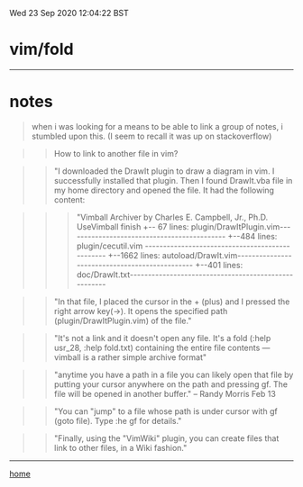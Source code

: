 Wed 23 Sep 2020 12:04:22 BST

# vim/fold

___

# notes

> when i was looking for a means to be able to link a group of notes, i stumbled upon this. (I seem to recall it was up on stackoverflow)

>> How to link to another file in vim?

>> "I downloaded the DrawIt plugin to draw a diagram in vim. I successfully installed that plugin. Then I found DrawIt.vba file in my home directory and opened the file. It had the following content:

>>> "Vimball Archiver by Charles E. Campbell, Jr., Ph.D.
 UseVimball
 finish
 +-- 67 lines: plugin/DrawItPlugin.vim--------------------------------------------
 +--484 lines: plugin/cecutil.vim ------------------------------------------------
 +--1662 lines: autoload/DrawIt.vim-----------------------------------------------
 +--401 lines: doc/DrawIt.txt-----------------------------------------------------

>> "In that file, I placed the cursor in the + (plus) and I pressed the right arrow key(->). It opens the specified path (plugin/DrawItPlugin.vim) of the file."

>> "It's not a link and it doesn't open any file. It's a fold (:help usr_28, :help fold.txt) containing the entire file contents — vimball is a rather simple archive format"

>> "anytime you have a path in a file you can likely open that file by putting your cursor anywhere on the path and pressing gf. The file will be opened in another buffer." – Randy Morris Feb 13 

>> "You can "jump" to a file whose path is under cursor with gf (goto file). Type :he gf for details."

>> "Finally, using the "VimWiki" plugin, you can create files that link to other files, in a Wiki fashion."

___

[home](./home.md)
